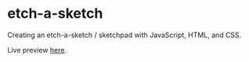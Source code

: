 # etch-a-sketch

Creating an etch-a-sketch / sketchpad with JavaScript, HTML, and CSS.

Live preview [here](https://tylersemel.github.io/etch-a-sketch/).
